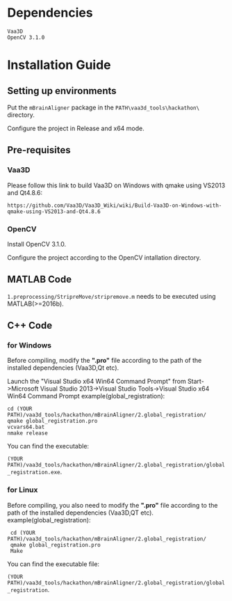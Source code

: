 # Dependencies

```
Vaa3D
OpenCV 3.1.0
```

# Installation Guide

## Setting up environments

Put the `mBrainAligner` package in the `PATH\vaa3d_tools\hackathon\` directory. 

Configure the project in Release and x64 mode.

## Pre-requisites
### Vaa3D 

Please follow this link to build Vaa3D on Windows with qmake using VS2013 and Qt4.8.6:

```
https://github.com/Vaa3D/Vaa3D_Wiki/wiki/Build-Vaa3D-on-Windows-with-qmake-using-VS2013-and-Qt4.8.6
```
### OpenCV
Install OpenCV 3.1.0. 

Configure the project according to the OpenCV intallation directory.

## MATLAB Code

`1.preprocessing/StripreMove/stripremove.m` needs to be executed using MATLAB(>=2016b).


## C++ Code
### for Windows

Before compiling, modify the **".pro"** file according to the path of the installed dependencies (Vaa3D,Qt etc). 

Launch the "Visual Studio x64 Win64 Command Prompt" from Start->Microsoft Visual Studio 2013->Visual Studio Tools->Visual Studio x64 Win64 Command Prompt
example(global_registration):

    cd (YOUR PATH)/vaa3d_tools/hackathon/mBrainAligner/2.global_registration/
    qmake global_registration.pro
    vcvars64.bat
    nmake release
You can find the executable:

`(YOUR PATH)/vaa3d_tools/hackathon/mBrainAligner/2.global_registration/global_registration.exe`. 

### for Linux
Before compiling, you also need to modify the **".pro"** file according to the path of the installed dependencies (Vaa3D,QT etc). 
example(global_registration):

     cd (YOUR PATH)/vaa3d_tools/hackathon/mBrainAligner/2.global_registration/
     qmake global_registration.pro
     Make
You can find the executable file: 

`(YOUR PATH)/vaa3d_tools/hackathon/mBrainAligner/2.global_registration/global_registration`. 
